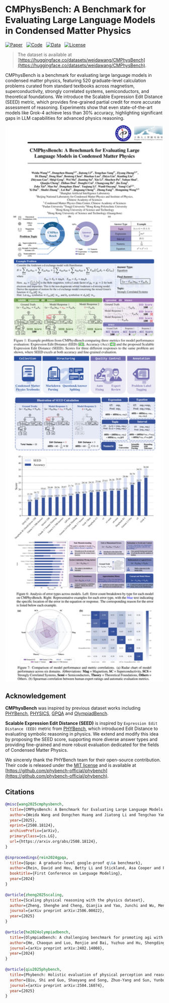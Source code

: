 # CMPhysBench: A Benchmark for Evaluating Large Language Models in Condensed Matter Physics

[![Paper](https://img.shields.io/badge/Paper-B31B1B?logo=arxiv)](https://arxiv.org/abs/2508.18124)&nbsp;&nbsp;&nbsp;[![Code](https://img.shields.io/badge/Code-8A2BE2?logo=github)](https://github.com/CMPhysBench/CMPhysBench)&nbsp;&nbsp;&nbsp;[![Data](https://img.shields.io/badge/Data-00D70F?logo=huggingface)](https://huggingface.co/datasets/weidawang/CMPhysBench)&nbsp;&nbsp;&nbsp;[![License](https://img.shields.io/badge/License-Apache_2.0-blue.svg)](https://github.com/CMPhysBench/CMPhysBench/blob/main/LICENSE)


> The dataset is available at [https://huggingface.co/datasets/weidawang/CMPhysBench](https://huggingface.co/datasets/weidawang/CMPhysBench).

CMPhysBench is a benchmark for evaluating large language models in condensed matter physics, featuring 520 graduate-level calculation problems curated from standard textbooks across magnetism, superconductivity, strongly correlated systems, semiconductors, and theoretical foundations. We introduce the Scalable Expression Edit Distance (SEED) metric, which provides fine-grained partial credit for more accurate assessment of reasoning. Experiments show that even state-of-the-art models like Grok-4 achieve less than 30% accuracy, highlighting significant gaps in LLM capabilities for advanced physics reasoning.

<div align="center">
  <img src="imgs/CMPhysBench.png" width="1000"/>
</div>

## Acknowledgement
**CMPhysBench** was inspired by previous dataset works including [PHYBench](https://www.phybench.cn/), [PHYSICS](https://arxiv.org/pdf/2506.00022), [GPQA](https://github.com/idavidrein/gpqa) and  [OlympiadBench](https://github.com/OpenBMB/OlympiadBench).

**Scalable Expression Edit Distance (SEED)** is inspired by `Expression Edit Distance (EED)` metric from [PHYBench](https://www.phybench.cn/), which introduced Edit Distance to evaluating symbolic reasoning in physics. We extend and modify this idea by proposing the SEED score, supporting more diverse answer types and providing fine-grained and more robust evaluation dedicated for the fields of Condensed Matter Physics.

We sincerely thank the PHYBench team for their open-source contribution. Their code is released under the [MIT license](https://github.com/phybench-official/phybench?tab=MIT-1-ov-file#readme) and is available at [https://github.com/phybench-official/phybench](https://github.com/phybench-official/phybench).

## Citations

```bibtex
@misc{wang2025cmphysbench,
  title={CMPhysBench: A Benchmark for Evaluating Large Language Models in Condensed Matter Physics}, 
  author={Weida Wang and Dongchen Huang and Jiatong Li and Tengchao Yang and Ziyang Zheng and Di Zhang and Dong Han and Benteng Chen and Binzhao Luo and Zhiyu Liu and Kunling Liu and Zhiyuan Gao and Shiqi Geng and Wei Ma and Jiaming Su and Xin Li and Shuchen Pu and Yuhan Shui and Qianjia Cheng and Zhihao Dou and Dongfei Cui and Changyong He and Jin Zeng and Zeke Xie and Mao Su and Dongzhan Zhou and Yuqiang Li and Wanli Ouyang and Yunqi Cai and Xi Dai and Shufei Zhang and Lei Bai and Jinguang Cheng and Zhong Fang and Hongming Weng},
  year={2025},
  eprint={2508.18124},
  archivePrefix={arXiv},
  primaryClass={cs.LG},
  url={https://arxiv.org/abs/2508.18124}, 
}

@inproceedings{rein2024gpqa,
  title={Gpqa: A graduate-level google-proof q\&a benchmark},
  author={Rein, David and Hou, Betty Li and Stickland, Asa Cooper and Petty, Jackson and Pang, Richard Yuanzhe and Dirani, Julien and Michael, Julian and Bowman, Samuel R},
  booktitle={First Conference on Language Modeling},
  year={2024}
}

@article{zheng2025scaling,
  title={Scaling physical reasoning with the physics dataset},
  author={Zheng, Shenghe and Cheng, Qianjia and Yao, Junchi and Wu, Mengsong and He, Haonan and Ding, Ning and Cheng, Yu and Hu, Shuyue and Bai, Lei and Zhou, Dongzhan and others},
  journal={arXiv preprint arXiv:2506.00022},
  year={2025}
}

@article{he2024olympiadbench,
  title={Olympiadbench: A challenging benchmark for promoting agi with olympiad-level bilingual multimodal scientific problems},
  author={He, Chaoqun and Luo, Renjie and Bai, Yuzhuo and Hu, Shengding and Thai, Zhen Leng and Shen, Junhao and Hu, Jinyi and Han, Xu and Huang, Yujie and Zhang, Yuxiang and others},
  journal={arXiv preprint arXiv:2402.14008},
  year={2024}
}

@article{qiu2025phybench,
  title={Phybench: Holistic evaluation of physical perception and reasoning in large language models},
  author={Qiu, Shi and Guo, Shaoyang and Song, Zhuo-Yang and Sun, Yunbo and Cai, Zeyu and Wei, Jiashen and Luo, Tianyu and Yin, Yixuan and Zhang, Haoxu and Hu, Yi and others},
  journal={arXiv preprint arXiv:2504.16074},
  year={2025}
}
```
